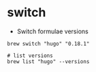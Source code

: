 # switch

- Switch formulae versions

```shell
brew switch "hugo" "0.18.1"

# list versions
brew list "hugo" --versions
```

